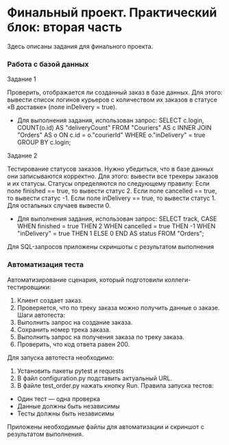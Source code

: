 # **Финальный проект. Практический блок: вторая часть**

Здесь описаны задания для финального проекта.

### **Работа с базой данных**

Задание 1

Проверить, отображается ли созданный заказ в базе данных.
Для этого: вывести список логинов курьеров с количеством их заказов в статусе «В доставке» (поле inDelivery = true).
- Для выполнения задания, использован запрос: 
SELECT c.login, COUNT(o.id) AS "deliveryCount" FROM "Couriers" AS c INNER JOIN "Orders" AS o ON c.id = o."courierId" WHERE o."inDelivery" = true GROUP BY c.login;

Задание 2

Тестирование статусов заказов. Нужно убедиться, что в базе данных они записываются корректно. Для этого: вывести все 
трекеры заказов и их статусы. Статусы определяются по следующему правилу: 
Если поле finished == true, то вывести статус 2.
Если поле canсelled == true, то вывести статус -1.
Если поле inDelivery == true, то вывести статус 1.
Для остальных случаев вывести 0.
- Для выполнения задания, использован запрос: 
SELECT track, CASE  WHEN finished = true THEN 2 WHEN cancelled = true THEN -1 WHEN "inDelivery" = true THEN 1 
ELSE 0 END AS status  FROM "Orders";

Для SQL-запросов приложены скриншоты с результатом выполнения


### **Автоматизация теста**

Автоматизирование сценария, который подготовили коллеги-тестировщики:
1. Клиент создает заказ.
2. Проверяется, что по треку заказа можно получить данные о заказе.
Шаги автотеста:
1. Выполнить запрос на создание заказа.
2. Сохранить номер трека заказа.
3. Выполнить запрос на получения заказа по треку заказа.
4. Проверить, что код ответа равен 200.

Для запуска автотеста необходимо:
1. Установить пакеты pytest и requests
2. В файл configuration.py подставить актуальный URL.
3. В файле test_order.py нажать кнопку Run.
Правила запуска тестов: 
- Один тест — одна проверка
- Данные должны быть независимы
- Тесты должны быть независимы

Приложены необходимые файлы для автоматизации и скриншот с результатом выполнения.
